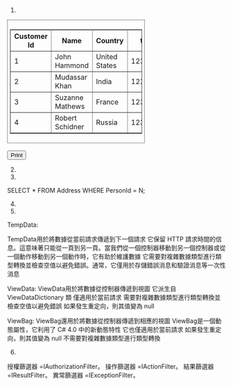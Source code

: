 1.
<div id="dvContents" style="border: 1px dotted black; padding: 5px; width:305px">
    <table cellspacing="0" rules="all" border="1">
        <tr>
            <th>Customer Id</th>
            <th>Name</th>
            <th>Country</th>
            <th>tel</th>
        </tr>
        <tr>
            <td>1</td>
            <td>John Hammond</td>
            <td>United States</td>
            <td>123456</td>
        </tr>
        <tr>
            <td>2</td>
            <td>Mudassar Khan</td>
            <td>India</td>
            <td>123456</td>
        </tr>
        <tr>
            <td>3</td>
            <td>Suzanne Mathews</td>
            <td>France</td>
            <td>123456</td>
        </tr>
        <tr>
            <td>4</td>
            <td>Robert Schidner</td>
            <td>Russia</td>
            <td>123456</td>
        </tr>
    </table>
</div>
<br/>
<input type="button" onclick="PrintTable();" value="Print"/>

2.

3.

SELECT *
FROM Address
WHERE PersonId = N;

4.




5.

TempData:

TempData用於將數據從當前請求傳遞到下一個請求
它保留 HTTP 請求時間的信息。這意味著只能從一頁到另一頁。當我們從一個控制器移動到另一個控制器或從一個動作移動到另一個動作時，它有助於維護數據
它需要對複雜數據類型進行類型轉換並檢查空值以避免錯誤。通常，它僅用於存儲錯誤消息和驗證消息等一次性消息

ViewData: 
ViewData用於將數據從控制器傳遞到視圖
它派生自 ViewDataDictionary 類
僅適用於當前請求
需要對複雜數據類型進行類型轉換並檢查空值以避免錯誤
如果發生重定向，則其值變為 null

ViewBag:
ViewBag還用於將數據從控制器傳遞到相應的視圖
ViewBag是一個動態屬性，它利用了 C# 4.0 中的新動態特性
它也僅適用於當前請求
如果發生重定向，則其值變為 null
不需要對複雜數據類型進行類型轉換

6.
授權篩選器 =IAuthorizationFilter。
操作篩選器 =IActionFilter。
結果篩選器 =IResultFilter。
異常篩選器 =IExceptionFilter。
